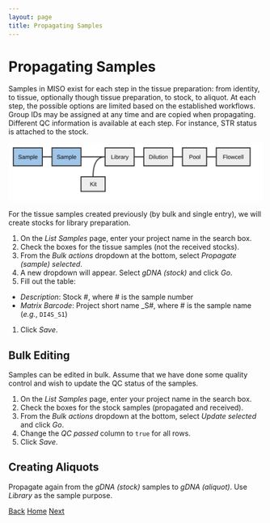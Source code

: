 ```yaml
---
layout: page
title: Propagating Samples
---
```


# Propagating Samples
Samples in MISO exist for each step in the tissue preparation: from identity,
to tissue, optionally though tissue preparation, to stock, to aliquot. At each
step, the possible options are limited based on the established workflows.
Group IDs may be assigned at any time and are copied when propagating. Different
QC information is available at each step. For instance, STR status is attached
to the stock.

<img src="pics/flow-sample2.svg"/>

For the tissue samples created previously (by bulk and single entry), we will create stocks for library preparation.

1. On the _List Samples_ page, enter your project name in the search box.
1. Check the boxes for the tissue samples (not the received stocks).
1. From the _Bulk actions_ dropdown at the bottom, select _Propagate (sample) selected_.
1. A new dropdown will appear. Select _gDNA (stock)_ and click _Go_.
1. Fill out the table:
  * _Description_: Stock #, where # is the sample number
  * _Matrix Barcode_: Project short name \_S#, where # is the sample name (_e.g._, `DI4S_S1`)
1. Click _Save_.


## Bulk Editing
Samples can be edited in bulk. Assume that we have done some quality control
and wish to update the QC status of the samples.

1. On the _List Samples_ page, enter your project name in the search box.
1. Check the boxes for the stock samples (propagated and received).
1. From the _Bulk actions_ dropdown at the bottom, select _Update selected_ and click _Go_.
1. Change the _QC passed_ column to `true` for all rows.
1. Click _Save_.

## Creating Aliquots
Propagate again from the _gDNA (stock)_ samples to _gDNA (aliquot)_. Use _Library_ as the sample purpose.

[Back](3-incoming) [Home](index) [Next](5-boxes)
